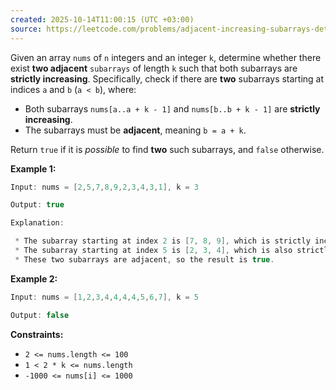 ```yaml
---
created: 2025-10-14T11:00:15 (UTC +03:00)
source: https://leetcode.com/problems/adjacent-increasing-subarrays-detection-i/description/?envType=daily-question&envId=2025-10-14
---
```

Given an array `nums` of `n` integers and an integer `k`, determine whether there exist **two adjacent** `subarrays` of length `k` such that both subarrays are **strictly increasing**. Specifically, check if there are **two** subarrays starting at indices `a` and `b` (`a < b`), where:

 * Both subarrays `nums[a..a + k - 1]` and `nums[b..b + k - 1]` are **strictly increasing**.
 * The subarrays must be **adjacent**, meaning `b = a + k`.

Return `true` if it is *possible* to find **two** such subarrays, and `false` otherwise.


**Example 1:**

``` Java
Input: nums = [2,5,7,8,9,2,3,4,3,1], k = 3

Output: true

Explanation:

 * The subarray starting at index 2 is [7, 8, 9], which is strictly increasing.
 * The subarray starting at index 5 is [2, 3, 4], which is also strictly increasing.
 * These two subarrays are adjacent, so the result is true.
```


**Example 2:**

``` Java
Input: nums = [1,2,3,4,4,4,4,5,6,7], k = 5

Output: false
```


**Constraints:**

 * `2 <= nums.length <= 100`
 * `1 < 2 * k <= nums.length`
 * `-1000 <= nums[i] <= 1000`
